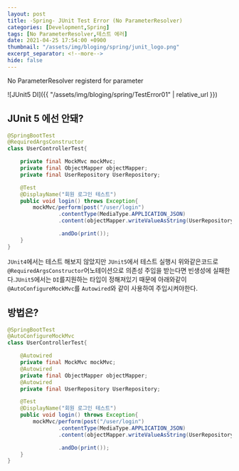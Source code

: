 ```yaml
---
layout: post
title: -Spring- JUnit Test Error (No ParameterResolver)
categories: [Development,Spring]
tags: [No ParameterResolver,테스트 에러]
date: 2021-04-25 17:54:00 +0900
thumbnail: "/assets/img/bloging/spring/junit_logo.png"
excerpt_separator: <!--more-->
hide: false
---
```

No ParameterResolver registerd for parameter

<!--more-->

![JUnit5 DI]({{ "/assets/img/bloging/spring/TestError01" | relative_url }})

## JUnit 5 에선 안돼?

```java
@SpringBootTest
@RequiredArgsConstructor
class UserControllerTest{

    private final MockMvc mockMvc;
    private final ObjectMapper objectMapper;
    private final UserRepository UserRepository;

    @Test
    @DisplayName("회원 로그인 테스트")
    public void login() throws Exception{
        mockMvc/perform(post("/user/login")
                .contentType(MediaType.APPLICATION_JSON)
                .content(objectMapper.writeValueAsString(UserRepository.createUser())))

                .andDo(print());
    }
}
```
`JUnit4`에서는 테스트 해보지 않았지만 `JUnit5`에서 테스트 실행시 위와같은코드로 `@RequiredArgsConstructor`어노테이션으로 의존성 주입을 받는다면 빈생성에 실패한다.`JUnit5`에서는 `DI`를지원하는 타입이 정해져있기 때문에 아래와같이 `@AutoConfigureMockMvc`를 `Autowired`와 같이 사용하여 주입시켜야한다.

## 방법은?
```java
@SpringBootTest
@AutoConfigureMockMvc
class UserControllerTest{

    @Autowired
    private final MockMvc mockMvc;
    @Autowired
    private final ObjectMapper objectMapper;
    @Autowired
    private final UserRepository UserRepository;

    @Test
    @DisplayName("회원 로그인 테스트")
    public void login() throws Exception{
        mockMvc/perform(post("/user/login")
                .contentType(MediaType.APPLICATION_JSON)
                .content(objectMapper.writeValueAsString(UserRepository.createUser())))

                .andDo(print());
    }
}
```
